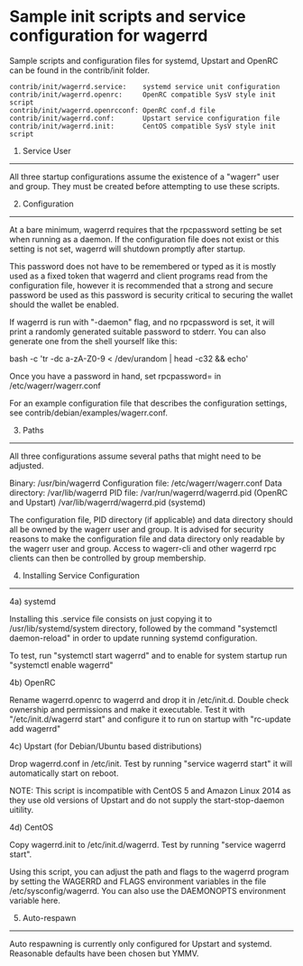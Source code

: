 Sample init scripts and service configuration for wagerrd
==========================================================

Sample scripts and configuration files for systemd, Upstart and OpenRC
can be found in the contrib/init folder.

    contrib/init/wagerrd.service:    systemd service unit configuration
    contrib/init/wagerrd.openrc:     OpenRC compatible SysV style init script
    contrib/init/wagerrd.openrcconf: OpenRC conf.d file
    contrib/init/wagerrd.conf:       Upstart service configuration file
    contrib/init/wagerrd.init:       CentOS compatible SysV style init script

1. Service User
---------------------------------

All three startup configurations assume the existence of a "wagerr" user
and group.  They must be created before attempting to use these scripts.

2. Configuration
---------------------------------

At a bare minimum, wagerrd requires that the rpcpassword setting be set
when running as a daemon.  If the configuration file does not exist or this
setting is not set, wagerrd will shutdown promptly after startup.

This password does not have to be remembered or typed as it is mostly used
as a fixed token that wagerrd and client programs read from the configuration
file, however it is recommended that a strong and secure password be used
as this password is security critical to securing the wallet should the
wallet be enabled.

If wagerrd is run with "-daemon" flag, and no rpcpassword is set, it will
print a randomly generated suitable password to stderr.  You can also
generate one from the shell yourself like this:

bash -c 'tr -dc a-zA-Z0-9 < /dev/urandom | head -c32 && echo'

Once you have a password in hand, set rpcpassword= in /etc/wagerr/wagerr.conf

For an example configuration file that describes the configuration settings,
see contrib/debian/examples/wagerr.conf.

3. Paths
---------------------------------

All three configurations assume several paths that might need to be adjusted.

Binary:              /usr/bin/wagerrd
Configuration file:  /etc/wagerr/wagerr.conf
Data directory:      /var/lib/wagerrd
PID file:            /var/run/wagerrd/wagerrd.pid (OpenRC and Upstart)
                     /var/lib/wagerrd/wagerrd.pid (systemd)

The configuration file, PID directory (if applicable) and data directory
should all be owned by the wagerr user and group.  It is advised for security
reasons to make the configuration file and data directory only readable by the
wagerr user and group.  Access to wagerr-cli and other wagerrd rpc clients
can then be controlled by group membership.

4. Installing Service Configuration
-----------------------------------

4a) systemd

Installing this .service file consists on just copying it to
/usr/lib/systemd/system directory, followed by the command
"systemctl daemon-reload" in order to update running systemd configuration.

To test, run "systemctl start wagerrd" and to enable for system startup run
"systemctl enable wagerrd"

4b) OpenRC

Rename wagerrd.openrc to wagerrd and drop it in /etc/init.d.  Double
check ownership and permissions and make it executable.  Test it with
"/etc/init.d/wagerrd start" and configure it to run on startup with
"rc-update add wagerrd"

4c) Upstart (for Debian/Ubuntu based distributions)

Drop wagerrd.conf in /etc/init.  Test by running "service wagerrd start"
it will automatically start on reboot.

NOTE: This script is incompatible with CentOS 5 and Amazon Linux 2014 as they
use old versions of Upstart and do not supply the start-stop-daemon uitility.

4d) CentOS

Copy wagerrd.init to /etc/init.d/wagerrd. Test by running "service wagerrd start".

Using this script, you can adjust the path and flags to the wagerrd program by
setting the WAGERRD and FLAGS environment variables in the file
/etc/sysconfig/wagerrd. You can also use the DAEMONOPTS environment variable here.

5. Auto-respawn
-----------------------------------

Auto respawning is currently only configured for Upstart and systemd.
Reasonable defaults have been chosen but YMMV.
